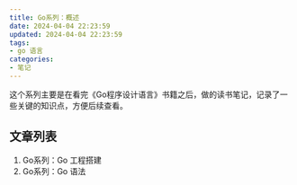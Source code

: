 ```yaml
---
title: Go系列：概述
date: 2024-04-04 22:23:59
updated: 2024-04-04 22:23:59
tags:
- go 语言
categories: 
- 笔记
---
```


这个系列主要是在看完《Go程序设计语言》书籍之后，做的读书笔记，记录了一些关键的知识点，方便后续查看。

<!-- more -->

## 文章列表

1. Go系列：Go 工程搭建
2. Go系列：Go 语法

